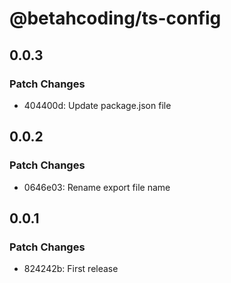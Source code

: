 # @betahcoding/ts-config

## 0.0.3

### Patch Changes

- 404400d: Update package.json file

## 0.0.2

### Patch Changes

- 0646e03: Rename export file name

## 0.0.1

### Patch Changes

- 824242b: First release
